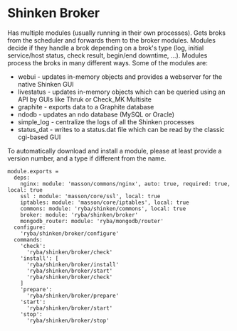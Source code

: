 
# Shinken Broker

Has multiple modules (usually running in their own processes). Gets broks from
the scheduler and forwards them to the broker modules.
Modules decide if they handle a brok depending on a brok's type
(log, initial service/host status, check result, begin/end downtime, ...).
Modules process the broks in many different ways.
Some of the modules are:

* webui - updates in-memory objects and provides a webserver for the native Shinken GUI
* livestatus - updates in-memory objects which can be queried using an API by GUIs like Thruk or Check_MK Multisite
* graphite - exports data to a Graphite database
* ndodb - updates an ndo database (MySQL or Oracle)
* simple_log - centralize the logs of all the Shinken processes
* status_dat - writes to a status.dat file which can be read by the classic cgi-based GUI

To automatically download and install a module, please at least provide a version number,
and a type if different from the name.

    module.exports =
      deps:
        nginx: module: 'masson/commons/nginx', auto: true, required: true, local: true
        ssl : module: 'masson/core/ssl', local: true
        iptables: module: 'masson/core/iptables', local: true
        commons: module: 'ryba/shinken/commons', local: true
        broker: module: 'ryba/shinken/broker'
        mongodb_router: module: 'ryba/mongodb/router'
      configure:
        'ryba/shinken/broker/configure'
      commands:
        'check':
          'ryba/shinken/broker/check'
        'install': [
          'ryba/shinken/broker/install'
          'ryba/shinken/broker/start'
          'ryba/shinken/broker/check'
        ]
        'prepare':
          'ryba/shinken/broker/prepare'
        'start':
          'ryba/shinken/broker/start'
        'stop':
          'ryba/shinken/broker/stop'
